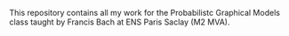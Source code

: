 This repository contains all my work for the Probabilistc Graphical Models class taught by Francis Bach at ENS Paris Saclay (M2 MVA).
